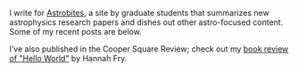 I write for [Astrobites](https://astrobites.org), a site by graduate students that summarizes new astrophysics research papers and dishes out other astro-focused content. Some of my recent posts are below.

I’ve also published in the Cooper Square Review; check out my [book review of "Hello World"](http://coopersquarereview.org/review/the-algorithms-that-rule-your-life/) by Hannah Fry.
